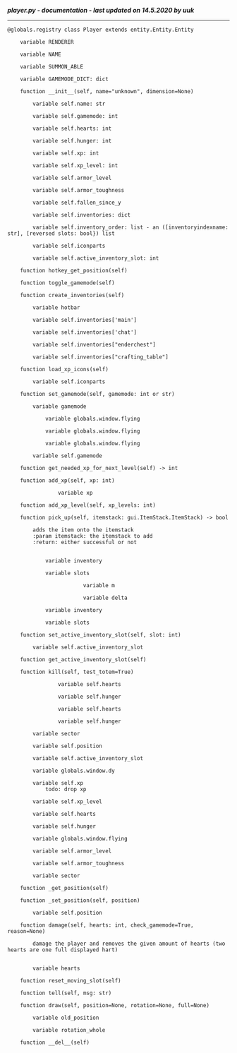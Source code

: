 ***player.py - documentation - last updated on 14.5.2020 by uuk***
___

    @globals.registry class Player extends entity.Entity.Entity

        variable RENDERER

        variable NAME

        variable SUMMON_ABLE

        variable GAMEMODE_DICT: dict

        function __init__(self, name="unknown", dimension=None)

            variable self.name: str

            variable self.gamemode: int

            variable self.hearts: int

            variable self.hunger: int

            variable self.xp: int

            variable self.xp_level: int

            variable self.armor_level

            variable self.armor_toughness

            variable self.fallen_since_y

            variable self.inventories: dict

            variable self.inventory_order: list - an ([inventoryindexname: str], [reversed slots: bool}) list

            variable self.iconparts

            variable self.active_inventory_slot: int

        function hotkey_get_position(self)

        function toggle_gamemode(self)

        function create_inventories(self)

            variable hotbar

            variable self.inventories['main']

            variable self.inventories['chat']

            variable self.inventories["enderchest"]

            variable self.inventories["crafting_table"]

        function load_xp_icons(self)

            variable self.iconparts

        function set_gamemode(self, gamemode: int or str)

            variable gamemode

                variable globals.window.flying

                variable globals.window.flying

                variable globals.window.flying

            variable self.gamemode

        function get_needed_xp_for_next_level(self) -> int

        function add_xp(self, xp: int)

                    variable xp

        function add_xp_level(self, xp_levels: int)

        function pick_up(self, itemstack: gui.ItemStack.ItemStack) -> bool
            
            adds the item onto the itemstack
            :param itemstack: the itemstack to add
            :return: either successful or not


                variable inventory

                variable slots

                            variable m

                            variable delta

                variable inventory

                variable slots

        function set_active_inventory_slot(self, slot: int)

            variable self.active_inventory_slot

        function get_active_inventory_slot(self)

        function kill(self, test_totem=True)

                    variable self.hearts

                    variable self.hunger

                    variable self.hearts

                    variable self.hunger

            variable sector

            variable self.position

            variable self.active_inventory_slot

            variable globals.window.dy

            variable self.xp
                todo: drop xp

            variable self.xp_level

            variable self.hearts

            variable self.hunger

            variable globals.window.flying

            variable self.armor_level

            variable self.armor_toughness

            variable sector

        function _get_position(self)

        function _set_position(self, position)

            variable self.position

        function damage(self, hearts: int, check_gamemode=True, reason=None)
            
            damage the player and removes the given amount of hearts (two hearts are one full displayed hart)


            variable hearts

        function reset_moving_slot(self)

        function tell(self, msg: str)

        function draw(self, position=None, rotation=None, full=None)

            variable old_position

            variable rotation_whole

        function __del__(self)